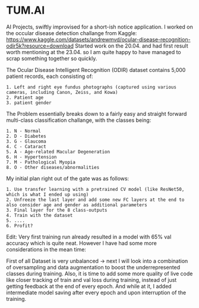 # TUM.AI
 AI Projects, swiftly improvised for a short-ish notice application.
 I worked on the occular disease detection challange from Kaggle: https://www.kaggle.com/datasets/andrewmvd/ocular-disease-recognition-odir5k?resource=download
 Started work on the 20.04. and had first result worth mentioning at the 23.04. so I am quite happy to have managed to scrap something together so quickly.

 The Ocular Disease Intelligent Recognition (ODIR) dataset contains 5,000 patient records, each consisting of:

    1. Left and right eye fundus photographs (captured using various cameras, including Canon, Zeiss, and Kowa)
    2. Patient age
    3. patient gender

The Problem essentially breaks down to a fairly easy and straight forward multi-class classification challange, with the classes being:

    1. N - Normal
    2. D - Diabetes
    3. G - Glaucoma
    4. C - Cataract
    5. A - Age-related Macular Degeneration
    6. H - Hypertension
    7. M - Pathological Myopia
    8. O - Other diseases/abnormalities

My initial plan right out of the gate was as follows:

    1. Use transfer learning with a pretrained CV model (like ResNet50, which is what I ended up using)
    2. Unfreeze the last layer and add some new FC layers at the end to also consider age and gender as additional parameters
    3. Final layer for the 8 class-outputs
    4. Train with the dataset
    5. ....
    6. Profit?

Edit: Very first training run already resulted in a model with 65% val accuracy which is quite neat. 
However I have had some more considerations in the mean time:

First of all Dataset is very unbalanced -> next I will look into a combination of oversampling and data augmentation to boost the underrepresented classes during training.
Also, it is time to add some more quality of live code like closer tracking of train and val loss during training, instead of just getting feedback at the end of every epoch. And while at it, I added intermediate model saving after every epoch and upon interruption of the training.